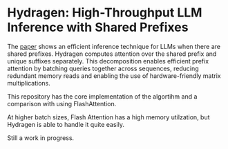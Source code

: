 # Hydragen: High-Throughput LLM Inference with Shared Prefixes

The [paper](https://arxiv.org/abs/2402.05099) shows an efficient inference technique for LLMs when there are shared prefixes. Hydragen computes attention over the shared prefix and unique suffixes separately. This decomposition enables efficient prefix attention by batching queries together across sequences, reducing redundant memory reads and enabling the use of hardware-friendly matrix multiplications.

This repository has the core implementation of the algortihm and a comparison with using FlashAttention.

At higher batch sizes, Flash Attention has a high memory utilzation, but Hydragen is able to handle it quite easily. 

Still a work in progress.
